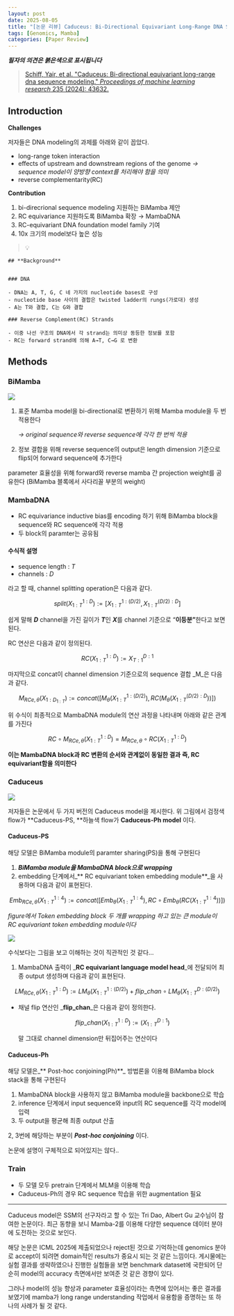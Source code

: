 ```yaml
---
layout: post
date: 2025-08-05
title: "[논문 리뷰] Caduceus: Bi-Directional Equivariant Long-Range DNA Sequence Modeling"
tags: [Genomics, Mamba]
categories: [Paper Review]
---
```


<span class="notion-red">_**필자의 의견은 붉은색으로 표시됩니다**_</span>


> [Schiff, Yair, et al. "Caduceus: Bi-directional equivariant long-range dna sequence modeling." ](https://pmc.ncbi.nlm.nih.gov/articles/PMC12189541/)[_Proceedings of machine learning research_](https://pmc.ncbi.nlm.nih.gov/articles/PMC12189541/)[ 235 (2024): 43632.](https://pmc.ncbi.nlm.nih.gov/articles/PMC12189541/)



## Introduction


**Challenges**


저자들은 DNA modeling의 과제를 아래와 같이 꼽았다.

- long-range token interaction
- effects of upstream and downstream regions of the genome 
_→ sequence model이 양방향 context를 처리해야 함을 의미_
- reverse complementarity(RC)

**Contribution**

1. bi-direcrional sequence modeling 지원하는 BiMamba 제안
1. RC equivariance 지원하도록 BiMamba 확장 → MambaDNA
1. RC-equivariant DNA foundation model family 기여
1. 10x 크기의 model보다 높은 성능

> 💡 


	## **Background**


	### DNA

	- DNA는 A, T, G, C 네 가지의 nucleotide bases로 구성
	- nucleotide base 사이의 결합은 twisted ladder의 rungs(가로대) 생성
	- A는 T와 결합, C는 G와 결합

	### Reverse Complement(RC) Strands

	- 이중 나선 구조의 DNA에서 각 strand는 의미상 동등한 정보를 포함
	- RC는 forward strand에 의해 A→T, C→G 로 변환


## Methods



### BiMamba


![](https://prod-files-secure.s3.us-west-2.amazonaws.com/542b861c-36a8-4051-84e5-8804b6728dba/2c247d59-7815-4980-99f0-8f0d21f445a7/image.png?X-Amz-Algorithm=AWS4-HMAC-SHA256&X-Amz-Content-Sha256=UNSIGNED-PAYLOAD&X-Amz-Credential=ASIAZI2LB466QHYTIE6M%2F20250928%2Fus-west-2%2Fs3%2Faws4_request&X-Amz-Date=20250928T004231Z&X-Amz-Expires=3600&X-Amz-Security-Token=IQoJb3JpZ2luX2VjECYaCXVzLXdlc3QtMiJIMEYCIQCSv61LVCOJAFI%2FCsTr2pFVB70a0c5aMvjntdTkpDK4mAIhANR1%2FhC0UmwwAWRtce2X6%2Bm9yEr7ZivXh3jllRe9fZ%2B1KogECK7%2F%2F%2F%2F%2F%2F%2F%2F%2F%2FwEQABoMNjM3NDIzMTgzODA1Igz%2F738%2B2%2FV5LvQdYB8q3APNJ3rotiF7KEvB32srhKLiAZlSCDXtX%2FBsTWtf0J0EbHSoJ1j1b%2BDXapofrcwWZeB0rxCKPf9oRXYbF%2Bx8uO%2FPOq9Tb%2Fr8ONhzyN8kC3MmRbWtwgpcbCSrF7syv3ClnEOF3ynK6ZH8oSfAZUYcbYd8rozWhYujLu8u%2FhN%2FEpXgIKV5bvAB%2Bi6Ldsl4GZKavwU%2B7cCcyalNV%2BgUGNmNLmRXKR9CnoHwUnig%2FHVlEEgqU2jx%2BcSEDvJbDZPeJDHo8X4Xj7EhfsRfq1nEm4K1sYhSanmnc%2BqLTquPP4dMKye93wSTjAzEhaVD2OXU8t5DTNxLIBGwD3lRrw22VenWCCECoQ1Nlqla7rz30Zxsv5kkHxZ6Kv9GHx1ddzUCGl6S%2F10w6cJjUUU%2FnDaIHmnVWUwyZGVbV4DjuyU19fTLSiZM1y%2BAdZ%2Fut8quR053iOG9fJou%2FgC8cfEIg10ZnzdSocvGNTh2UQDMvatMb%2BW4F9W7mCBiiZOoe9tKDIphTqsiHRSAzL5t23Mn0Nz5FwGP5Jy8X3ArOY0yTKfSM081sccL1vGxeRFzVSDK8KYnp%2FSAgGxCDu%2BUkR1HTm4V2no1C8cYNl2OtOxJjWVeZobAVnQJXpjZJ6bSVkhIQXbUejDdqeHGBjqkAf2ZmNj1%2B0kAX2GFsDbk1CN6gF5q9KYdTh7RECJm4Wt7uB2sRQy6TL886S596Tdjd19v1kLKYlZUOl8FmbZeakP04MH8Xq7rt51VZCbdtkivhVm6D%2BwVVqeihfjMT5LRQ31CWkV5v%2FrFS15z3b%2Bjw2tMvteHWVzG5ulyyqf%2FG7elfc5RH3eafFt97caebQLdb3k%2BgOyVoPeO5l%2FxPWPPpNzWDXvx&X-Amz-Signature=32fc2a114c821bbc7831ac37b441b737191852f66e7ce038b4bd8242592507d1&X-Amz-SignedHeaders=host&x-amz-checksum-mode=ENABLED&x-id=GetObject)

1. 표준 Mamba model을 bi-directional로 변환하기 위해 Mamba module을 두 번 적용한다

	_→ original sequence와 reverse sequence에 각각 한 번씩 적용_

1. 정보 결합을 위해 reverse sequence의 output은 length dimension 기준으로 flip되어 forward sequence에 추가한다

parameter 효율성을 위해 forward와 reverse mamba 간 projection weight를 공유한다 (BiMamba 블록에서 사다리꼴 부분의 weight)



### MambaDNA

- RC equivariance inductive bias를 encoding 하기 위해 BiMamba block을 sequence와 RC sequence에 각각 적용
- 두 block의 paramter는 공유됨


#### 수식적 설명

- sequence length : _T_
- channels : _D_

라고 할 때,  channel splitting operation은 다음과 같다.


$$
split(X^{1:D}_{1:T}):=[X^{1:(D/2)}_{1:T},X^{(D/2):D}_{1:T}]
$$


<span class="notion-red">쉽게 말해 </span><span class="notion-red">_**D**_</span><span class="notion-red"> channel을 가진 길이가 </span><span class="notion-red">_**T**_</span><span class="notion-red">인 </span><span class="notion-red">_**X**_</span><span class="notion-red">를 channel 기준으로 “</span><span class="notion-red">**이등분”**</span><span class="notion-red">한다고 보면 된다.</span>


RC 연산은 다음과 같이 정의된다.


$$
RC(X^{1:D}_{1:T}):=X^{D:1}_{T:1}
$$


마지막으로 concat이 channel dimension 기준으로의 sequence 결합 _M_은 다음과 같다.


$$
M_{RCe,\theta}(X_{1:D_{1:T}}):=concat([M_{\theta}(X^{1:(D/2)}_{1:T}),RC(M_{\theta}(X^{(D/2):D}_{1:T}))])
$$


위 수식이 최종적으로 MambaDNA module의 연산 과정을 나타내며 아래와 같은 관계를 가진다


$$
RC\circ M_{RCe,\theta}(X^{1:D}_{1:T}) = M_{RCe,\theta} \circ RC(X^{1:D}_{1:T})
$$


**이는 MambaDNA block과 RC 변환의 순서와 관계없이 동일한 결과 즉, RC equivariant함을 의미한다**



### Caduceus


![](https://prod-files-secure.s3.us-west-2.amazonaws.com/542b861c-36a8-4051-84e5-8804b6728dba/f94a60d7-8145-473b-aef9-7c68d3ec604a/image.png?X-Amz-Algorithm=AWS4-HMAC-SHA256&X-Amz-Content-Sha256=UNSIGNED-PAYLOAD&X-Amz-Credential=ASIAZI2LB466QHYTIE6M%2F20250928%2Fus-west-2%2Fs3%2Faws4_request&X-Amz-Date=20250928T004231Z&X-Amz-Expires=3600&X-Amz-Security-Token=IQoJb3JpZ2luX2VjECYaCXVzLXdlc3QtMiJIMEYCIQCSv61LVCOJAFI%2FCsTr2pFVB70a0c5aMvjntdTkpDK4mAIhANR1%2FhC0UmwwAWRtce2X6%2Bm9yEr7ZivXh3jllRe9fZ%2B1KogECK7%2F%2F%2F%2F%2F%2F%2F%2F%2F%2FwEQABoMNjM3NDIzMTgzODA1Igz%2F738%2B2%2FV5LvQdYB8q3APNJ3rotiF7KEvB32srhKLiAZlSCDXtX%2FBsTWtf0J0EbHSoJ1j1b%2BDXapofrcwWZeB0rxCKPf9oRXYbF%2Bx8uO%2FPOq9Tb%2Fr8ONhzyN8kC3MmRbWtwgpcbCSrF7syv3ClnEOF3ynK6ZH8oSfAZUYcbYd8rozWhYujLu8u%2FhN%2FEpXgIKV5bvAB%2Bi6Ldsl4GZKavwU%2B7cCcyalNV%2BgUGNmNLmRXKR9CnoHwUnig%2FHVlEEgqU2jx%2BcSEDvJbDZPeJDHo8X4Xj7EhfsRfq1nEm4K1sYhSanmnc%2BqLTquPP4dMKye93wSTjAzEhaVD2OXU8t5DTNxLIBGwD3lRrw22VenWCCECoQ1Nlqla7rz30Zxsv5kkHxZ6Kv9GHx1ddzUCGl6S%2F10w6cJjUUU%2FnDaIHmnVWUwyZGVbV4DjuyU19fTLSiZM1y%2BAdZ%2Fut8quR053iOG9fJou%2FgC8cfEIg10ZnzdSocvGNTh2UQDMvatMb%2BW4F9W7mCBiiZOoe9tKDIphTqsiHRSAzL5t23Mn0Nz5FwGP5Jy8X3ArOY0yTKfSM081sccL1vGxeRFzVSDK8KYnp%2FSAgGxCDu%2BUkR1HTm4V2no1C8cYNl2OtOxJjWVeZobAVnQJXpjZJ6bSVkhIQXbUejDdqeHGBjqkAf2ZmNj1%2B0kAX2GFsDbk1CN6gF5q9KYdTh7RECJm4Wt7uB2sRQy6TL886S596Tdjd19v1kLKYlZUOl8FmbZeakP04MH8Xq7rt51VZCbdtkivhVm6D%2BwVVqeihfjMT5LRQ31CWkV5v%2FrFS15z3b%2Bjw2tMvteHWVzG5ulyyqf%2FG7elfc5RH3eafFt97caebQLdb3k%2BgOyVoPeO5l%2FxPWPPpNzWDXvx&X-Amz-Signature=e11abb98c6b95f74f3513d99c5b1d93fbbae0cc2a0b51af57b599628685090ee&X-Amz-SignedHeaders=host&x-amz-checksum-mode=ENABLED&x-id=GetObject)


저자들은 논문에서 두 가지 버전의 Caduceus model을 제시한다. 위 그림에서 검정색 flow가 **Caduceus-PS, **하늘색 flow가 **Caduceus-Ph model** 이다.



#### Caduceus-PS


해당 모델은 BiMamba module의 paramter sharing(PS)을 통해 구현된다

1. _**BiMamba module을 MambaDNA block으로 wrapping**_
1. embedding 단계에서_** RC equivariant token embedding module**_을 사용하며 다음과 같이 표현된다.

$$
Emb_{RCe,\theta}(X^{1:4}_{1:T}):=concat([Emb_{\theta}(X^{1:4}_{1:T}),RC \circ Emb_{\theta}(RC(X^{1:4}_{1:T}))])
$$


_figure에서 Token embedding block 두 개를 wrapping 하고 있는 큰 module이 RC equivariant token embedding module이다_


![](https://prod-files-secure.s3.us-west-2.amazonaws.com/542b861c-36a8-4051-84e5-8804b6728dba/b175e4da-71eb-4e91-8c23-a06dabe673c9/image.png?X-Amz-Algorithm=AWS4-HMAC-SHA256&X-Amz-Content-Sha256=UNSIGNED-PAYLOAD&X-Amz-Credential=ASIAZI2LB466QHYTIE6M%2F20250928%2Fus-west-2%2Fs3%2Faws4_request&X-Amz-Date=20250928T004231Z&X-Amz-Expires=3600&X-Amz-Security-Token=IQoJb3JpZ2luX2VjECYaCXVzLXdlc3QtMiJIMEYCIQCSv61LVCOJAFI%2FCsTr2pFVB70a0c5aMvjntdTkpDK4mAIhANR1%2FhC0UmwwAWRtce2X6%2Bm9yEr7ZivXh3jllRe9fZ%2B1KogECK7%2F%2F%2F%2F%2F%2F%2F%2F%2F%2FwEQABoMNjM3NDIzMTgzODA1Igz%2F738%2B2%2FV5LvQdYB8q3APNJ3rotiF7KEvB32srhKLiAZlSCDXtX%2FBsTWtf0J0EbHSoJ1j1b%2BDXapofrcwWZeB0rxCKPf9oRXYbF%2Bx8uO%2FPOq9Tb%2Fr8ONhzyN8kC3MmRbWtwgpcbCSrF7syv3ClnEOF3ynK6ZH8oSfAZUYcbYd8rozWhYujLu8u%2FhN%2FEpXgIKV5bvAB%2Bi6Ldsl4GZKavwU%2B7cCcyalNV%2BgUGNmNLmRXKR9CnoHwUnig%2FHVlEEgqU2jx%2BcSEDvJbDZPeJDHo8X4Xj7EhfsRfq1nEm4K1sYhSanmnc%2BqLTquPP4dMKye93wSTjAzEhaVD2OXU8t5DTNxLIBGwD3lRrw22VenWCCECoQ1Nlqla7rz30Zxsv5kkHxZ6Kv9GHx1ddzUCGl6S%2F10w6cJjUUU%2FnDaIHmnVWUwyZGVbV4DjuyU19fTLSiZM1y%2BAdZ%2Fut8quR053iOG9fJou%2FgC8cfEIg10ZnzdSocvGNTh2UQDMvatMb%2BW4F9W7mCBiiZOoe9tKDIphTqsiHRSAzL5t23Mn0Nz5FwGP5Jy8X3ArOY0yTKfSM081sccL1vGxeRFzVSDK8KYnp%2FSAgGxCDu%2BUkR1HTm4V2no1C8cYNl2OtOxJjWVeZobAVnQJXpjZJ6bSVkhIQXbUejDdqeHGBjqkAf2ZmNj1%2B0kAX2GFsDbk1CN6gF5q9KYdTh7RECJm4Wt7uB2sRQy6TL886S596Tdjd19v1kLKYlZUOl8FmbZeakP04MH8Xq7rt51VZCbdtkivhVm6D%2BwVVqeihfjMT5LRQ31CWkV5v%2FrFS15z3b%2Bjw2tMvteHWVzG5ulyyqf%2FG7elfc5RH3eafFt97caebQLdb3k%2BgOyVoPeO5l%2FxPWPPpNzWDXvx&X-Amz-Signature=7aec83a5e3667a21d1d01e37d9bf8cf92b9f73b46001f228cb1e4e5ede477422&X-Amz-SignedHeaders=host&x-amz-checksum-mode=ENABLED&x-id=GetObject)


<span class="notion-red">수식보다는 그림을 보고 이해하는 것이 직관적인 것 같다…</span>

1. MambaDNA 출력이 _**RC equivariant language model head**_에 전달되어 최종 output 생성하며 다음과 같이 표현된다.

$$
LM_{RCe,\theta}(X^{1:D}_{1:T}):= LM_{\theta}(X^{1:(D/2)}_{1:T})+flip\_chan\circ LM_{\theta}(X^{D:(D/2)}_{1:T})
$$

- 채널 flip 연산인 _**flip\_chan**_은 다음과 같이 정의한다.

	$$
	flip\_chan(X^{1:D}_{1:T}):=(X^{D:1}_{1:T})
	$$


	말 그대로 channel dimension만 뒤집어주는 연산이다



#### Caduceus-Ph


해당 모델은_** Post-hoc conjoining(Ph)**_ 방법론을 이용해 BiMamba block stack을 통해 구현된다

1. MambaDNA block을 사용하지 않고 BiMamba module을 backbone으로 학습
1. inference 단계에서 input sequence와 input의 RC sequence를 각각 model에 입력
1. 두 output을 평균해 최종 output 산출

2, 3번에 해당하는 부분이 _**Post-hoc conjoining**_ 이다.


<span class="notion-red">논문에 설명이 구체적으로 되어있지는 않다..</span>



### Train

- 두 모델 모두 pretrain 단계에서 MLM을 이용해 학습
- Caduceus-Ph의 경우 RC sequence 학습을 위한 augmentation 필요

---


<span class="notion-red">Caduceus model은 SSM의 선구자라고 할 수 있는 Tri Dao, Albert Gu 교수님이 참여한 논문이다. 최근 동향을 보니 Mamba-2를 이용해 다양한 sequence 데이터 분야에 도전하는 것으로 보인다.</span>


<span class="notion-red">해당 논문은 ICML 2025에 제출되었으나 reject된 것으로 기억하는데 genomics 분야로 accept이 되려면 domain적인 results가 중요시 되는 것 같은 느낌이다. 게시물에는 실험 결과를 생략하였으나 진행한 실험들을 보면 benchmark dataset에 국한되어 단순히 model의 accuracy 측면에서만 보여준 것 같은 경향이 있다.</span>


<span class="notion-red">그러나 model의 성능 향상과 parameter 효율성이라는 측면에 있어서는 좋은 결과를 보였기에 mamba가 long range understanding 작업에서 유용함을 증명하는 또 하나의 사례가 될 것 같다.</span>

